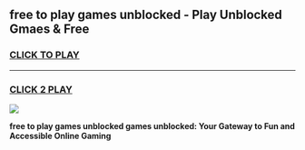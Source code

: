 
## free to play games unblocked - Play Unblocked Gmaes & Free
<h3>
<a href="https://premium.freeplayer.one?title=free_to_play_games_unblocked&ref=20F">CLICK TO PLAY</a></h3>
<hr>

<h3>
<a href="https://premium.freeplayer.one?title=free_to_play_games_unblocked&ref=20F">CLICK 2 PLAY</a>
  
</h3>

<a href="https://premium.freeplayer.one?title=free_to_play_games_unblocked&ref=20F/"><img src="https://clearcache.store/games.png"></a>


**free to play games unblocked games unblocked: Your Gateway to Fun and Accessible Online Gaming**
